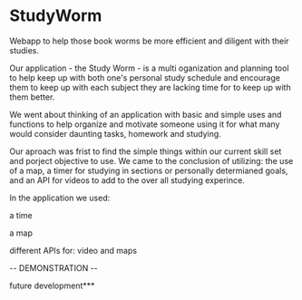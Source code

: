 # StudyWorm
Webapp to help those book worms be more efficient and diligent with their studies.

Our application - the Study Worm - is a multi oganization and planning tool to help keep up with both one's personal study schedule and encourage them to keep up with each subject they are lacking time for to keep up with them better.

We went about thinking of an application with basic and simple uses and functions to help organize and motivate someone using it for what many would consider daunting tasks, homework and studying.

Our aproach was frist to find the simple things within our current skill set and porject objective to use. We came to the conclusion of utilizing: the use of a map, a timer for studying in sections or personally determianed goals, and an API for videos to add to the over all studying experince. 



In the application we used:

a time

a map

different APIs for: video and maps

-- DEMONSTRATION --

future development***